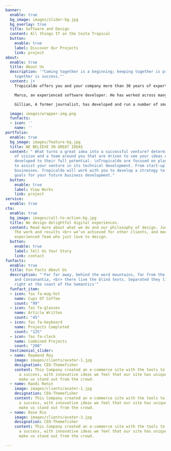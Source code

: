 ```yaml
---
banner:
  enable: true
  bg_image: images/slider-bg.jpg
  bg_overlay: true
  title: Software and Design
  content: All things IT on the Costa Tropical
  button:
    enable: true
    label: Discover Our Projects
    link: project
about:
  enable: true
  title: About Us
  description: '"Coming together is a beginning; keeping together is progress; working
    together is success."'
  content: |+
    Tropicaldo offers you and your company more than 30 years of expertise.

    Marco, an experienced software developer. He has worked across many small and medium enterprises, aiding both start up and growing companies. He also has extensive experience working with national companies and government bodies as a senior programmer and developer.

    Gillian, A former journalist, has developed and run a number of small enterprises. She has spent many years understanding the workings of the small enterprise and how to develop bespoke strategies for growth.

  image: images/wrapper-img.png
  funfacts:
  - icon: ''
    name: ''
portfolio:
  enable: true
  bg_image: images/feature-bg.jpg
  title: WE BELIEVE IN GREAT IDEAS
  content: " What turns a great idea into a successful venture? determination, clarity
    of vision and a team around you that are driven to see your ideas expressed and
    developed to their full potential. \nTropicaldo are focused on playing its part
    to assist your venture in its technical development. From start-up to established
    businesses. Tropicaldo will work with you to develop a strategy to realise your
    goals for your future business development."
  button:
    enable: true
    label: View Works
    link: project
service:
  enable: true
cta:
  enable: true
  bg_image: images/call-to-action-bg.jpg
  title: We design delightful digital experiences.
  content: Read more about what we do and our philosophy of design. Judge for yourself
    The work and results <br> we’ve achieved for other clients, and meet our highly
    experienced Team who just love to design.
  button:
    enable: true
    label: Tell Us Your Story
    link: contact
funfacts:
  enable: true
  title: Fun Facts About Us
  description: "'Far far away, behind the word mountains, far from the countries Vokalia
    and Consonantia, <br> there live the blind texts. Separated they live in Bookmarksgrove
    right at the coast of the Semantics'"
  funfact_item:
  - icon: fas fa-mug-hot
    name: Cups Of Coffee
    count: "99"
  - icon: fas fa-glasses
    name: Article Written
    count: "45"
  - icon: fas fa-keyboard
    name: Projects Completed
    count: "125"
  - icon: fas fa-clock
    name: Combined Projects
    count: "200"
  testimonial_slider:
  - name: Raymond Roy
    image: images/clients/avater-1.jpg
    designation: CEO-Themefisher
    content: This Company created an e-commerce site with the tools to make our business
      a success, with innovative ideas we feel that our site has unique elements that
      make us stand out from the crowd.
  - name: Randi Renin
    image: images/clients/avater-1.jpg
    designation: CEO-Themefisher
    content: This Company created an e-commerce site with the tools to make our business
      a success, with innovative ideas we feel that our site has unique elements that
      make us stand out from the crowd.
  - name: Rose Rio
    image: images/clients/avater-3.jpg
    designation: CEO-Themefisher
    content: This Company created an e-commerce site with the tools to make our business
      a success, with innovative ideas we feel that our site has unique elements that
      make us stand out from the crowd.

---
```

